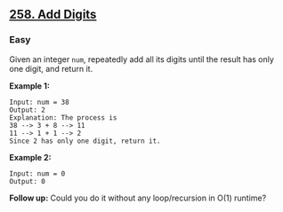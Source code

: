 ## [258. Add Digits](https://leetcode.com/problems/add-digits)
### Easy

Given an integer `num`, repeatedly add all its digits until the result has only one digit, and return it.

**Example 1:**
```
Input: num = 38
Output: 2
Explanation: The process is
38 --> 3 + 8 --> 11
11 --> 1 + 1 --> 2 
Since 2 has only one digit, return it.
```

**Example 2:**
```
Input: num = 0
Output: 0
```
**Follow up:**
Could you do it without any loop/recursion in O(1) runtime?